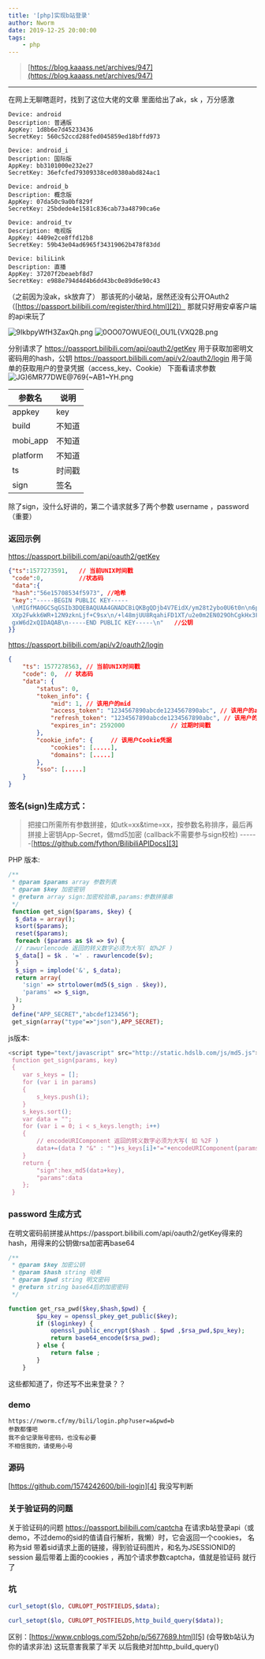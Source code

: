 ```yaml
---
title: '[php]实现b站登录'
author: Nworm
date: 2019-12-25 20:00:00
tags: 
	- php
---
```


> [https://blog.kaaass.net/archives/947](https://blog.kaaass.net/archives/947)
---------------------------
在网上无聊瞎逛时，找到了这位大佬的文章
里面给出了ak，sk ，万分感激 


<!--more-->
```
Device: android
Description: 普通版
AppKey: 1d8b6e7d45233436
SecretKey: 560c52ccd288fed045859ed18bffd973

Device: android_i
Description: 国际版
AppKey: bb3101000e232e27
SecretKey: 36efcfed79309338ced0380abd824ac1

Device: android_b
Description: 概念版
AppKey: 07da50c9a0bf829f
SecretKey: 25bdede4e1581c836cab73a48790ca6e

Device: android_tv
Description: 电视版
AppKey: 4409e2ce8ffd12b8
SecretKey: 59b43e04ad6965f34319062b478f83dd

Device: biliLink
Description: 直播
AppKey: 37207f2beaebf8d7
SecretKey: e988e794d4d4b6dd43bc0e89d6e90c43
```
（之前因为没ak，sk放弃了）
那该死的小破站，居然还没有公开OAuth2 （[https://passport.bilibili.com/register/third.html][2]）
那就只好用安卓客户端的api来玩了


![9IkbpyWfH3ZaxQh.png](https://i.loli.net/2019/12/25/9IkbpyWfH3ZaxQh.png)
![0OO07OWUEO{I_OU1L{VXQ2B.png](https://i.loli.net/2019/12/25/WIRCULzbswK2rZv.png)

分别请求了
https://passport.bilibili.com/api/oauth2/getKey 用于获取加密明文密码用的hash，公钥
https://passport.bilibili.com/api/v2/oauth2/login 用于简单的获取用户的登录凭据（access_key、Cookie）
下面看请求参数
![JG)6MR77DWE@769{~AB1~YH.png](https://i.loli.net/2019/12/25/sInQoOAdxNuVt6W.png)

| 参数名   | 说明 |
| ------ | ------ |
|  appkey  | key   |
|  build   | 不知道 |
| mobi_app | 不知道 |
| platform | 不知道 |
| ts       | 时间戳 |
| sign     | 签名   |

除了sign，没什么好讲的，第二个请求就多了两个参数 username ，password（重要）

### 返回示例
https://passport.bilibili.com/api/oauth2/getKey
```json
{"ts":1577273591,   // 当前UNIX时间戳
 "code":0,          //状态码
 "data":{
 "hash":"56e15708534f5973", //哈希
 "key":"-----BEGIN PUBLIC KEY-----
 \nMIGfMA0GCSqGSIb3DQEBAQUAA4GNADCBiQKBgQDjb4V7EidX/ym28t2ybo0U6t0n\n6p4ej8VjqKHg100va6jkNbNTrLQqMCQCAYtXM
 XXp2Fwkk6WR+12N9zknLjf+C9sx\n/+l48mjUU8RqahiFD1XT/u2e0m2EN029OhCgkHx3Fc/KlFSIbak93EH/XlYis0w+\nXl69GV6klz
 gxW6d2xQIDAQAB\n-----END PUBLIC KEY-----\n"   //公钥
}}
```

https://passport.bilibili.com/api/v2/oauth2/login
```json
{
	"ts": 1577278563, // 当前UNIX时间戳
	"code": 0,  // 状态码
	"data": {
		"status": 0,
		"token_info": {
			"mid": 1, // 该用户的mid
			"access_token": "1234567890abcde1234567890abc", // 该用户的access_key
			"refresh_token": "1234567890abcde1234567890abc", // 该用户的refresh_token
			"expires_in": 2592000             // 过期时间戳
		},
		"cookie_info": {     // 该用户Cookie凭据
			"cookies": [.....], 
			"domains": [.....]
		},
		"sso": [.....]
	}
}

```

### 签名(sign)生成方式：

> 把接口所需所有参数拼接，如utk=xx&time=xx，按参数名称排序，最后再拼接上密钥App-Secret，做md5加密 (callback不需要参与sign校检)           ------[https://github.com/fython/BilibiliAPIDocs][3]

PHP 版本:
```php
/**
 * @param $params array 参数列表
 * @param $key 加密密钥
 * @return array sign:加密校验串,params:参数拼接串
 */
 function get_sign($params, $key) {
  $_data = array();
  ksort($params);
  reset($params);
  foreach ($params as $k => $v) {
  // rawurlencode 返回的转义数字必须为大写( 如%2F )
  $_data[] = $k . '=' . rawurlencode($v);
  }
  $_sign = implode('&', $_data);
  return array(
    'sign' => strtolower(md5($_sign . $key)),
    'params' => $_sign,
  );
 }
 define("APP_SECRET","abcdef123456");
 get_sign(array("type"=>"json"),APP_SECRET);
```
js版本:
```js
<script type="text/javascript" src="http://static.hdslb.com/js/md5.js">/script>
 function get_sign(params, key)
 {
 	var s_keys = [];
 	for (var i in params)
 	{
 		s_keys.push(i);
 	}
 	s_keys.sort();
 	var data = "";
 	for (var i = 0; i < s_keys.length; i++)
 	{
 		// encodeURIComponent 返回的转义数字必须为大写( 如 %2F )
 		data+=(data ? "&" : "")+s_keys[i]+"="+encodeURIComponent(params[s_keys[i]]);
 	}
 	return {
 		"sign":hex_md5(data+key),
 		"params":data
 	};
 }
```

### password 生成方式
在明文密码前拼接从https://passport.bilibili.com/api/oauth2/getKey得来的hash，用得来的公钥做rsa加密再base64  

```php
/**
 * @param $key 加密公钥
 * @param $hash string 哈希
 * @param $pwd string 明文密码
 * @return string base64后的加密密码
 */

function get_rsa_pwd($key,$hash,$pwd) {
        $pu_key = openssl_pkey_get_public($key);
        if ($loginkey) {
            openssl_public_encrypt($hash . $pwd ,$rsa_pwd,$pu_key);
            return base64_encode($rsa_pwd);
        } else {
            return false ;
        }
    }
```

这些都知道了，你还写不出来登录？？

### demo 
```
https://nworm.cf/my/bili/login.php?user=a&pwd=b
参数都懂吧
我不会记录账号密码，也没有必要
不相信我的，请使用小号
```


### 源码

[https://github.com/1574242600/bili-login][4]
我没写判断

### 关于验证码的问题

关于验证码的问题
https://passport.bilibili.com/captcha
在请求b站登录api（或demo，不过demo的sid的值请自行解析，我懒）时，它会返回一个cookies， 名称为sid
带着sid请求上面的链接，得到验证码图片，和名为JSESSIONID的session
最后带着上面的cookies ，再加个请求参数captcha，值就是验证码
就行了

### 坑
```php
curl_setopt($lo, CURLOPT_POSTFIELDS,$data);
```
```php
curl_setopt($lo, CURLOPT_POSTFIELDS,http_build_query($data));
```
区别：[https://www.cnblogs.com/52php/p/5677689.html][5]
(会导致b站认为你的请求非法)
这玩意害我蒙了半天
以后我绝对加http_build_query()


  [1]: https://blog.kaaass.net/archives/947
  [2]: https://passport.bilibili.com/register/third.html
  [3]: https://github.com/fython/BilibiliAPIDocs
  [4]: https://github.com/1574242600/bili-login
  [5]: https://www.cnblogs.com/52php/p/5677689.html